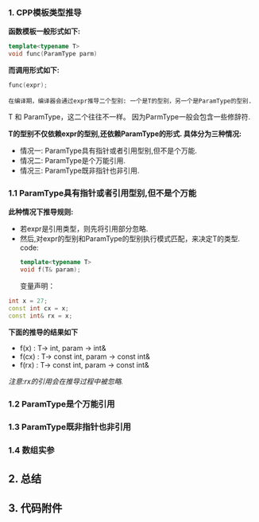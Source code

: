 ### 1. CPP模板类型推导

**函数模板一般形式如下:**
``` c++
template<typename T> 
void func(ParamType parm)
```

**而调用形式如下:**
``` c++
func(expr);
```
    在编译期，编译器会通过expr推导二个型别: 一个是T的型别，另一个是ParamType的型别.
  T 和 ParamType，这二个往往不一样。 因为ParmType一般会包含一些修辞符.

**T的型别不仅依赖expr的型别,还依赖ParamType的形式. 具体分为三种情况:**

- 情况一: ParamType具有指针或者引用型别,但不是个万能.
- 情况二: ParamType是个万能引用.
- 情况三: ParamType既非指针也非引用.
  
### 1.1 ParamType具有指针或者引用型别,但不是个万能
    
    
**此种情况下推导规则:**

- 若expr是引用类型，则先将引用部分忽略.
- 然后,对expr的型别和ParamType的型别执行模式匹配，来决定T的类型.
  code:
  ``` c++
  template<typename T>
  void f(T& param);
  ```
    变量声明：
``` c++
int x = 27;
const int cx = x;
const int& rx = x;
```
**下面的推导的结果如下**
- f(x)  :   T-> int, param -> int&
- f(cx) :   T-> const int, param -> const int& 
- f(rx) :   T-> const int, param -> const int&

*注意:rx的引用会在推导过程中被忽略.* 

### 1.2 ParamType是个万能引用


### 1.3 ParamType既非指针也非引用


### 1.4 数组实参


## 2. 总结


## 3. 代码附件